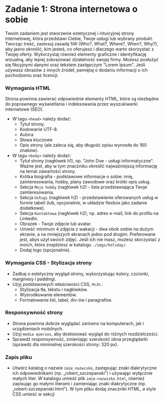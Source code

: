 # Zadanie 1: Strona internetowa o sobie

Twoim zadaniem jest stworzenie estetycznej i intuicyjnej strony internetowej, która przedstawi Ciebie, Twoje usługi lub wybrany produkt. Tworząc treść, zastosuj zasadę 5W (Who?, What?, Where?, When?, Why?), aby jasno określić, kim jesteś, co oferujesz i dlaczego warto skorzystać z Twojej oferty. Wykorzystaj również elementy graficzne i identyfikację wizualną, aby lepiej zobrazować działalność swojej firmy. Możesz posłużyć się fikcyjnymi danymi oraz tekstem zastępczym "Lorem Ipsum". Jeśli używasz obrazów z innych źródeł, pamiętaj o dodaniu informacji o ich pochodzeniu oraz licencji.

### Wymagania HTML

Strona powinna zawierać odpowiednie elementy HTML, które są niezbędne do poprawnego wyświetlania i indeksowania przez wyszukiwarki internetowe (SEO).

- W tagu ```<head>``` należy dodać: 
  - Tytuł strony. 
  - Kodowanie UTF-8. 
  - Autora 
  - Słowa kluczowe
  - Opis strony (ale zaleca się, aby długość opisu wynosiła do 160 znaków). 
- W tagu ```<body>``` należy dodać:
  - Tytuł strony (nagłówek h1), np. "John Doe - usługi informatyczne". Ważne jest, aby w tym znaczniku określić najważniejszą informację na temat zawartości strony.
  - Krótka biografia - podstawowe informacje o sobie: imię, zainteresowania, hobby, plany zawodowe oraz krótki opis usług.
  - Sekcja ```Moje hobby``` (nagłówek h2) - lista przedstawiająca Twoje zainteresowania.
  - Sekcja ```Usługi``` (nagłówek h2) - przedstawienie oferowanych usług w formie tabeli (lub, opcjonalnie, w układzie flexbox jako zadanie dodatkowe).
  - Sekcja ```Kontaktowa``` (nagłówek h2), np. adres e-mail, link do profilu na LinkedIn.
  - Obrazek - Twoje zdjęcie lub avatar.
  - Umieść minimum 4 zdjęcia z wakacji - dwa obok siebie na dużym ekranie, a na mniejszych ekranach jedno pod drugim. Preferowane jest, abyś użył swoich zdjęć. Jeśli ich nie masz, możesz skorzystać z moich, które znajdziesz w katalogu ```./imgs/holiday/```.
  - Dodaj logo (opcjonalnie).

### Wymagania CSS - Stylizacja strony

- Zadbaj o estetyczny wygląd strony, wykorzystując kolory, czcionki, marginesy i paddingi.
- Użyj podstawowych właściwości CSS, m.in.:
  - Stylizacja tła, tekstu i nagłówków.
  - Wyśrodkowanie elementów.
  - Formatowanie list, tabel, div-ów i paragrafów.

### Responsywność strony

- Strona powinna dobrze wyglądać zarówno na komputerach, jak i urządzeniach mobilnych.
- Użyj ```media queries```, aby dostosować wygląd do różnych rozdzielczości.
- Sprawdź responsywność, zmieniając szerokość okna przeglądarki (sprawdz dla minimalnej szerokości strony: 320 px).

### Zapis pliku

- Utwórz katalog o nazwie ```imie_nazwisko```, zastępując znaki diakrytyczne ich odpowiednikami (np. „robert_szczepanski”) i używając wyłącznie małych liter. W katalogu umieść plik ```imie-nazwisko.html```, również zapisując go małymi literami i zamieniając znaki diakrytyczne (np. „robert-szczepanski.html”). W tym pliku dodaj znaczniki HTML, a style CSS umieść w sekcji <style>. Przykład można znaleźć w pliku: [john-doe.html](https://github.com/cmsrs/school/blob/main/html_and_css/john_doe/john-doe.html).
- W tym katalogu utwórz folder imgs, w którym umieścisz zdjęcia potrzebne na stronę.
- Zapisz plik na pendrive lub przechowaj w chmurze (np. Google Drive), aby móc go wykorzystać w kolejnym zadaniu.

Dobrze zaplanowane adresy URL mają kluczowe znaczenie dla wyszukiwarek internetowych i wpływają na pozycjonowanie strony.

# Zdanie 2: Sztuka publikowania w sieci

Publikowanie treści w internecie wymaga nie tylko dbałości o estetykę i funkcjonalność strony, ale także przestrzegania zasad prawnych i stosowania skutecznych metod angażowania użytkowników. Wybierz jedno z poniższych zadań do wykonania. Możesz skorzystać z fikcyjnych danych oraz tekstu zastępczego, takiego jak "Lorem Ipsum".

- Umieść odwołanie do polityki prywatności w widocznym miejscu na stronie. Możesz wyróżnić je np. poprzez umieszczenie linku na czerwonym tle, kierującego do pliku: ```imie_nazwisko/polityka-prywatnosci.html``` oraz utwórz stronę zawierającą regulamin – zapisz ją jako plik: ```imie_nazwisko/regulamin.html```. Następnie dodaj link do tej strony na stronie głównej, aby użytkownicy mogli łatwo do niej dotrzeć.

- Stwórz wersję strony w innym języku, np. angielskim, aby dotrzeć do szerszej grupy odbiorców. Skuteczna komunikacja wymaga nie tylko tłumaczenia treści, ale także dostosowania jej do kultury i oczekiwań użytkowników. Dodaj przełącznik językowy na stronie głównej, umożliwiający użytkownikom zmianę wersji językowej. Link do strony w innym języku powinien mieć format: 
```imie_nazwisko/imie-nazwisko-lang.html```, np.: ```john-doe.html/john-doe-en.html```.

przykład:

Na stronie john-doe.html dodajemy:

```
<div class="language-switcher">
  <a href="john-doe.html" class="lang-link pl active">Polski</a> | 
  <a href="john-doe-en.html" class="lang-link en">English</a>
</div>
```

Na stronie john-doe-en.html:

```
<div class="language-switcher">
  <a href="john-doe.html" class="lang-link pl">Polski</a> | 
  <a href="john-doe-en.html" class="lang-link en active">English</a>
</div>
```

Na obu stronach dodajemy następujace style:

```
.language-switcher {
    text-align: right;
    margin: 10px;
    font-size: 14px;
}

.lang-link {
    text-decoration: none;
    padding: 5px 10px;
    border-radius: 5px;
}

.lang-link.pl {
    background-color: #f0f0f0;
    color: #333;
}

.lang-link.en {
    background-color: #f0f0f0;
    color: #333;
}

/* Podkreślenie aktywnego języka */
.lang-link.active {
    font-weight: bold;
    background-color: #007bff;
    color: white;
}
```


- Utwórz prostą stronę internetową, która skutecznie zachęci użytkowników do skorzystania z Twoich usług. Wykorzystaj tzw. lead, czyli chwytliwe i angażujące wezwanie do działania, które ma na celu przyciągnięcie uwagi potencjalnych klientów i skłonienie ich do podjęcia konkretnej akcji – np. zapisania się na newsletter, skontaktowania się z Tobą lub skorzystania z oferty. Przykładowy lead znajdziesz na stronie: [lead.html](https://github.com/cmsrs/school/blob/main/html_and_css/lead/lead.html). Pamiętaj, że skuteczny lead powinien być krótki, treściwy i dobrze dopasowany do grupy docelowej. Może zawierać elementy perswazji, takie jak korzyści wynikające z oferty, ograniczona dostępność usługi („Tylko dziś!"), czy bezpośrednie wezwanie do działania („Zarezerwuj teraz!”). Utwórz lead z trafnym obrazkiem, który będzie nawiązywał do Twojej działalności i przyciągał uwagę użytkowników. Grafika powinna wspierać przekaz, wzbudzać zainteresowanie i zachęcać do skorzystania z oferty. Lead powinien zawierać link do strony docelowej (utworzonej w zadaniu 1), na którą użytkownik zostanie przekierowany.

- Stwórz krótki film związany z Twoją działalnością lub pasją i opublikuj go w internecie, np. na YouTube. Opcjonalnie możesz umieścić link do filmu na swojej stronie. Pamiętaj, że publikowanie treści w sieci to nie tylko forma promocji, ale także sztuka przyciągania uwagi. Aby Twój film był bardziej angażujący: zadbaj o jakość nagrania, stwórz atrakcyjną miniaturę, dodaj ciekawy opis i tytuł.

### dodatkowe zadania

- Zabezpiecz adres e-mail przed spamem za pomocą JavaScript. Dzięki temu boty skanujące stronę nie odczytają bezpośrednio adresu e-mail z kodu HTML. Możesz zastosować prostą technikę ukrycia adresu e-mail w kodzie, np.:

```
document.addEventListener("DOMContentLoaded", function () {
    let user = "kontakt";
    let domain = "example.com";
    let emailElement = document.getElementById("email");
    emailElement.innerHTML = `<a href="mailto:${user}@${domain}">${user}@${domain}</a>`;
});
```

- Napisz prosty skrypt w JavaScript, który doda do Twojej strony efekt wizualny, np. spadające płatki śniegu. Płatki powinny delikatnie opadać z góry strony, tworząc efekt zimowego klimatu. Możesz użyć CSS do stylizacji płatków oraz JavaScript do animacji ich ruchu. Wykorzystaj funkcję setInterval() lub requestAnimationFrame(), aby uzyskać płynny efekt.


# Zadanie 3: Edycja obrazków w programie graficznym

Aby Twoja strona wyglądała profesjonalnie i wczytywała się szybciej, warto odpowiednio przygotować grafiki - np. zdjęcie profilowe i zdjęcia z wakacji - korzystając z programu graficznego GIMP.

### Wymagania dotyczące obrazków:

- ```Kadrowanie``` – Użyj narzędzia kadrowania (Shift + C). Po zaznaczeniu obszaru kadrowania kliknij dwukrotnie w jego wnętrze lub naciśnij Enter. Po przycięciu obraz powinien mieć szerokość ```od 250 px do 270 px```. Zapisz wynik jako kadr.png.
- ```Skalowanie obrazu``` – Zmień rozmiar obrazu tak, aby jego szerokość wynosiła ```od 250 px do 270 px```, zachowując proporcje (Obraz → Skaluj obraz). Zapisz wynik jako skalowanie.png.

# Zadanie 4: Wstawianie obrazków na stronę

Po przygotowaniu grafik umieść je na stronie, korzystając z elementu ```<img>```
W zadaniu użyj ten sam plik graficzny.
Przykładowy kod HTML:

```
      <img src="kadr.png" >
      <img src="skalowanie.png" >
```

Efekt końcowy powinien wyglądać następująco:

<img src="./wynik.png" />
